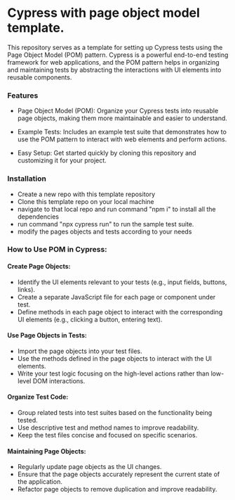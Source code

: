 # Cypress with page object model template.

This repository serves as a template for setting up Cypress tests using the Page Object Model (POM) pattern. Cypress is a powerful end-to-end testing framework for web applications, and the POM pattern helps in organizing and maintaining tests by abstracting the interactions with UI elements into reusable components.

### Features

- Page Object Model (POM): Organize your Cypress tests into reusable page objects, making them more maintainable and easier to understand.

- Example Tests: Includes an example test suite that demonstrates how to use the POM pattern to interact with web elements and perform actions.

- Easy Setup: Get started quickly by cloning this repository and customizing it for your project.

### Installation

- Create a new repo with this template repository
- Clone this template repo on your local machine
- navigate to that local repo and run command "npm i" to install all the dependencies
- run command "npx cypress run" to run the sample test suite.
- modify the pages objects and tests according to your needs

### How to Use POM in Cypress:

#### Create Page Objects:

- Identify the UI elements relevant to your tests (e.g., input fields, buttons, links).
- Create a separate JavaScript file for each page or component under test.
- Define methods in each page object to interact with the corresponding UI elements (e.g., clicking a button, entering text).

#### Use Page Objects in Tests:

- Import the page objects into your test files.
- Use the methods defined in the page objects to interact with the UI elements.
- Write your test logic focusing on the high-level actions rather than low-level DOM interactions.

#### Organize Test Code:

- Group related tests into test suites based on the functionality being tested.
- Use descriptive test and method names to improve readability.
- Keep the test files concise and focused on specific scenarios.

#### Maintaining Page Objects:

- Regularly update page objects as the UI changes.
- Ensure that the page objects accurately represent the current state of the application.
- Refactor page objects to remove duplication and improve readability.
